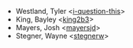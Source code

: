 - Westland, Tyler <[i-question-this](https://github.com/i-question-this)>
- King, Bayley <[king2b3](https://github.com/king2b3)>
- Mayers, Josh <[mayersjd](https://github.com/mayersjd)>
- Stegner, Wayne <[stegnerw](https://github.com/stegnerw)>
